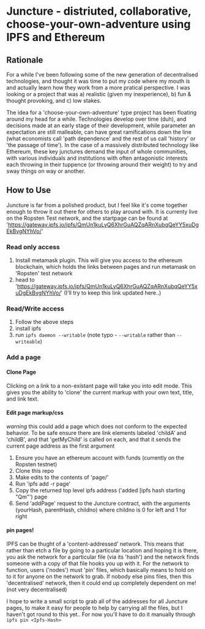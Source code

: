 # Juncture - distriuted, collaborative, choose-your-own-adventure using IPFS and Ethereum 

## Rationale

For a while I've been following some of the new generation of decentralised technologies, and thought it was time to put my code where my mouth is and actually learn how they work from a more pratical perspective. I was looking or a project that was a) realistic (given my inexperience), b) fun & thought provoking, and c) low stakes. 

The idea for a 'choose-your-own-adventure' type project has been floating around my head for a while. Technologies develop over time (duh), and decisions made at an early stage of their development, while parameter an expectation are still malleable, can have great ramifications down the line (what economists call 'path dependence' and the rest of us call 'history' or 'the passage of time'). In the case of a massively distributed technology like Ethereum, these key junctures demand the input of whole communities, with various individuals and institutions with often antagonistic interests each throwing in their tuppence (or throwing around their weight) to try and sway things on way or another.



## How to Use 
Juncture is far from a polished product, but I feel like it's come together enough to throw it out there for others to play around with. It is currenty live on the Ropsten Test network, and the startpage can be found at 'https://gateway.ipfs.io/ipfs/QmUn1kuLyQ6XhrGuAQZqARnXubqQeYY5xuDgEkBvgNYhVo/'

### Read only access 
1. Install metamask plugin. This will give you access to the ethereum blockchain, which holds the links between pages and run metamask on 'Ropsten' test network
2. head to 'https://gateway.ipfs.io/ipfs/QmUn1kuLyQ6XhrGuAQZqARnXubqQeYY5xuDgEkBvgNYhVo/' (I'll try to keep this link updated here..)

### Read/Write access 
1. Follow the above steps
2. install ipfs
3. run `ipfs daemon --writable` (note typo - `--writable` rather than `--writeable`)

### Add a page 

#### Clone Page 
Clicking on a link to a non-existant page will take you into edit mode. This gives you the ability to 'clone' the current markup with your own text, title, and link text. 

#### Edit page markup/css 
*warning* this could add a page which does not conform to the expected behavior. To be safe ensure there are link elements labeled 'childA' and 'childB', and that 'getMyChild' is called on each, and that it sends the current page address as the first argument

1. Ensure you have an ethereum account with funds (currently on the Ropsten testnet)
2. Clone this repo
3. Make edits to the contents of 'page/'
4. Run 'ipfs add -r page'
5. Copy the returned top level ipfs address ('added [ipfs hash starting "Qm"') page
6. Send 'addPage' request to the Juncture contract, with the arguments (yourHash, parentHash, childno) where childno is 0 for left and 1 for right


#### pin pages!

IPFS can be thught of a 'content-addressed' network. This means that rather than etch a file by going to a particular location and hoping it is there, you ask the network for a particular file (via its 'hash') and the network finds someone with a copy of that file hooks you up with it. For the network to function, users ('nodes') must 'pin' files, which basically means to hold on to it for anyone on the network to grab. If nobody else pins files, then this 'decentralised' network, then it could end up completely dependent on me! (not very decentralised)

I hope to write a small script to grab all of the addresses for all Juncture pages, to make it easy for people to help by carrying all the files, but I haven't got round to this yet.. For now you'll have to do it manually through `ipfs pin <Ipfs-Hash>`